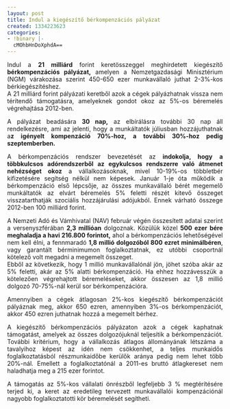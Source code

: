 ```yaml
---
layout: post
title: Indul a kiegészítő bérkompenzációs pályázat
created: 1334223623
categories:
- !binary |-
  cMOhbHnDoXphdA==
---
```

<p style="text-align: justify;">Indul a <strong>21 milliárd</strong> forint keretösszeggel meghirdetett kiegészítő <strong>bérkompenzációs pályázat,</strong> amelyen a Nemzetgazdasági Minisztérium (NGM) várakozása szerint 450-650 ezer munkavállaló juthat 2-3%-kos bérkiegészítéshez.<br>A 21 milliárd forint pályázati keretből azok a cégek pályázhatnak vissza nem térítendő támogatásra, amelyeknek gondot okoz az 5%-os béremelés végrehajtása 2012-ben.</p><p style="text-align: justify;">A pályázat beadására <strong>30 nap,</strong> az elbírálásra további 30 nap áll rendelkezésre, ami az jelenti, hogy a munkáltatók júliusban hozzájuthatnak a<strong>z igényelt kompenzáció 70%-hoz, a további 30%-hoz pedig szeptemberben.</strong></p><p style="text-align: justify;">A bérkompenzációs rendszer bevezetését az <strong>indokolja, hogy</strong> <strong>a többkulcsos adórendszerből az egykulcsos rendszerre való átmenet nehézséget okoz</strong> a vállalkozásoknak, mivel 10-19%-os többletbér kifizetésére segítség nélkül nem képesek. Január 1-je óta működik a bérkompenzáció első lépcsője, az összes munkavállaló bérét megemelő munkáltatók az elvárt béremelés 5% feletti részét kitevő összeget visszatarthatják szociális hozzájárulási adójukból. Ennek várható összege 2012-ben 100 milliárd forint.</p><p style="text-align: justify;">A Nemzeti Adó és Vámhivatal (NAV) február végén összesített adatai szerint a versenyszférában <strong>2,3 millióan</strong> dolgoznak. Közülük közel <strong>500 ezer bére meghaladja a havi 216.800 forintot,</strong> ahol a bérkompenzációs lehetőségével nem kell élni, a fennmaradó <strong>1,8 millió dolgozóból 800 ezret minimálbéren</strong>, vagy garantált bérminimumon foglalkoztatnak, ez utóbbi csoportnál kötelező volt megadni a megemelt összeget.<br>Ebből az következik, hogy 1 millió munkavállalónál jön, jöhet szóba akár az 5% feletti, akár az 5% alatti bérkompenzáció. Ha ehhez hozzávesszük a kötelezően végrehajtott béremeléseket, akkor összesen az 1,8 millió dolgozó 70-75%-nál kerül sor bérkompenzációra.</p><p style="text-align: justify;">Amennyiben a cégek átlagosan 2%-kos kiegészítő bérkompenzációt pályáznak meg, akkor 650 ezren, amennyiben 3%-os bérkompenzációt, akkor 450 ezren juthatnak hozzá a megemelt bérhez.</p><p style="text-align: justify;">A kiegészítő bérkompenzációs pályázaton azok a cégek kaphatnak támogatást, amelyek az összes dolgozójuknál teljesítik a bérkompenzációt. További kritérium, hogy a vállalkozás átlagos állományának létszáma a tavalyihoz képest az idén nem csökkenhet, a teljes munkaidős foglalkoztatásból részmunkaidőbe kerülők aránya pedig nem lehet több 20%-nál. Emellett a foglalkoztatónál a 2011-es bruttó átlagkereset nem haladhatja meg a 215 ezer forintot.</p><p style="text-align: justify;">A támogatás az 5%-kos vállalati önrészből legfeljebb 3 % megtérítésére terjed ki, a keret az eredetileg tervezett munkavállalói kompenzációnál nagyobb foglalkoztatotti kör béremelését segítheti.</p>
